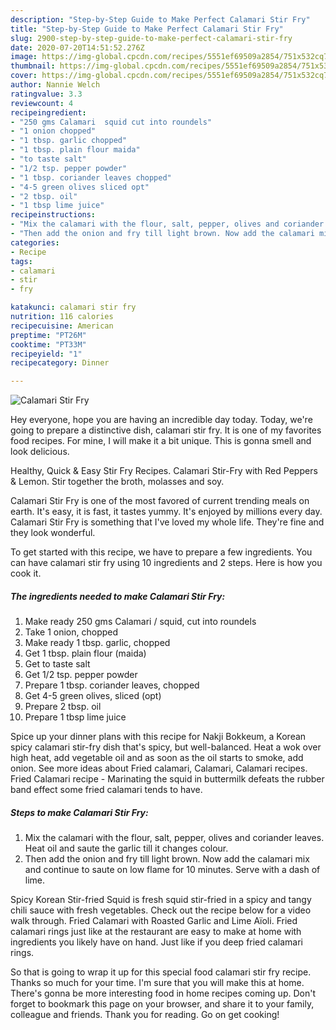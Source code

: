 ```yaml
---
description: "Step-by-Step Guide to Make Perfect Calamari Stir Fry"
title: "Step-by-Step Guide to Make Perfect Calamari Stir Fry"
slug: 2900-step-by-step-guide-to-make-perfect-calamari-stir-fry
date: 2020-07-20T14:51:52.276Z
image: https://img-global.cpcdn.com/recipes/5551ef69509a2854/751x532cq70/calamari-stir-fry-recipe-main-photo.jpg
thumbnail: https://img-global.cpcdn.com/recipes/5551ef69509a2854/751x532cq70/calamari-stir-fry-recipe-main-photo.jpg
cover: https://img-global.cpcdn.com/recipes/5551ef69509a2854/751x532cq70/calamari-stir-fry-recipe-main-photo.jpg
author: Nannie Welch
ratingvalue: 3.3
reviewcount: 4
recipeingredient:
- "250 gms Calamari  squid cut into roundels"
- "1 onion chopped"
- "1 tbsp. garlic chopped"
- "1 tbsp. plain flour maida"
- "to taste salt"
- "1/2 tsp. pepper powder"
- "1 tbsp. coriander leaves chopped"
- "4-5 green olives sliced opt"
- "2 tbsp. oil"
- "1 tbsp lime juice"
recipeinstructions:
- "Mix the calamari with the flour, salt, pepper, olives and coriander leaves. Heat oil and saute the garlic till it changes colour."
- "Then add the onion and fry till light brown. Now add the calamari mix and continue to saute on low flame for 10 minutes. Serve with a dash of lime."
categories:
- Recipe
tags:
- calamari
- stir
- fry

katakunci: calamari stir fry 
nutrition: 116 calories
recipecuisine: American
preptime: "PT26M"
cooktime: "PT33M"
recipeyield: "1"
recipecategory: Dinner

---
```



![Calamari Stir Fry](https://img-global.cpcdn.com/recipes/5551ef69509a2854/751x532cq70/calamari-stir-fry-recipe-main-photo.jpg)

Hey everyone, hope you are having an incredible day today. Today, we're going to prepare a distinctive dish, calamari stir fry. It is one of my favorites food recipes. For mine, I will make it a bit unique. This is gonna smell and look delicious.

Healthy, Quick &amp; Easy Stir Fry Recipes. Calamari Stir-Fry with Red Peppers &amp; Lemon. Stir together the broth, molasses and soy.

Calamari Stir Fry is one of the most favored of current trending meals on earth. It's easy, it is fast, it tastes yummy. It's enjoyed by millions every day. Calamari Stir Fry is something that I've loved my whole life. They're fine and they look wonderful.


To get started with this recipe, we have to prepare a few ingredients. You can have calamari stir fry using 10 ingredients and 2 steps. Here is how you cook it.

<!--inarticleads1-->

##### The ingredients needed to make Calamari Stir Fry:

1. Make ready 250 gms Calamari / squid, cut into roundels
1. Take 1 onion, chopped
1. Make ready 1 tbsp. garlic, chopped
1. Get 1 tbsp. plain flour (maida)
1. Get to taste salt
1. Get 1/2 tsp. pepper powder
1. Prepare 1 tbsp. coriander leaves, chopped
1. Get 4-5 green olives, sliced (opt)
1. Prepare 2 tbsp. oil
1. Prepare 1 tbsp lime juice


Spice up your dinner plans with this recipe for Nakji Bokkeum, a Korean spicy calamari stir-fry dish that&#39;s spicy, but well-balanced. Heat a wok over high heat, add vegetable oil and as soon as the oil starts to smoke, add onion. See more ideas about Fried calamari, Calamari, Calamari recipes. Fried Calamari recipe - Marinating the squid in buttermilk defeats the rubber band effect some fried calamari tends to have. 

<!--inarticleads2-->

##### Steps to make Calamari Stir Fry:

1. Mix the calamari with the flour, salt, pepper, olives and coriander leaves. Heat oil and saute the garlic till it changes colour.
1. Then add the onion and fry till light brown. Now add the calamari mix and continue to saute on low flame for 10 minutes. Serve with a dash of lime.


Spicy Korean Stir-fried Squid is fresh squid stir-fried in a spicy and tangy chili sauce with fresh vegetables. Check out the recipe below for a video walk through. Fried Calamari with Roasted Garlic and Lime Aïoli. Fried calamari rings just like at the restaurant are easy to make at home with ingredients you likely have on hand. Just like if you deep fried calamari rings. 

So that is going to wrap it up for this special food calamari stir fry recipe. Thanks so much for your time. I'm sure that you will make this at home. There's gonna be more interesting food in home recipes coming up. Don't forget to bookmark this page on your browser, and share it to your family, colleague and friends. Thank you for reading. Go on get cooking!
